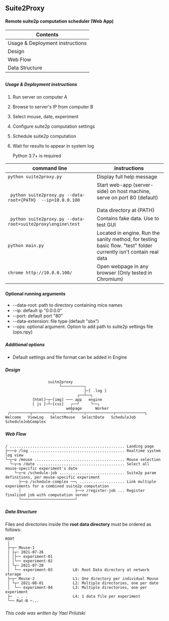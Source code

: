 ## Suite2Proxy

#### Remote suite2p computation scheduler (Web App)

| Contents                        |
|---------------------------------|
| Usage & Deployment instructions |
| Design                          |
| Web Flow                        |
| Data Structure                  |

##
##### Usage & Deployment instructions 

1. Run server on computer A
2. Browse to server's IP from computer B
3. Select mouse, date, experiment
4. Configure suite2p computation settings
5. Schedule suite2p computation
6. Wait for results to appear in system log


    Python 3.7+ is required


| command line                                                     | instructions                                                                                                      |
|------------------------------------------------------------------|-------------------------------------------------------------------------------------------------------------------|
| ``` python suite2proxy.py ```                                    | Display full help message                                                                                         |
| ``` python suite2proxy.py --data-root={PATH}  --ip=10.0.0.100``` | Start web-app (server-side) on host machine, serve on port 80 (default)<br><br>Data directory at {PATH}           |
| ``` python suite2proxy.py --data-root=suite2proxy\engine\test``` | Contains fake data. Use to test GUI                                                                               |
| ``` python main.py                                           ``` | Located in engine. Run the sanity method, for testing basic flow. "test" folder currently isn't contain real data |
| ``` chrome http://10.0.0.100/ ```                                | Open webpage in any browser (Only tested in Chromium)                                                             |  
  
###
#### Optional running arguments
* --data-root: path to directory containing mice names
* --ip: default ip "0.0.0.0"
* --port: default port "80"
* --data-extension: file type (default "sbx")
* --ops: optional argument. Option to add path to suite2p settings file (ops.npy)

###
##### Additional options
- Default settings and file format can be added in Engine

  
###
##### Design

                       suite2proxy             
                            └──────────┐
                                       ├─[ .log ]
                                    ┌──┴──┐
                [html]─┬─[img] ─── app   engine 
                [ js ]─┴─[css]   ┌──┘     └──┐
                               webpage      Worker
     ┌─────────┬─────────┬───────┴─────┬────────────┬─────────────┐
    Welcome   ViewLog   SelectMouse   SelectDate   ScheduleJob   ScheduleJobComplex

###
##### Web Flow

    / ................................................... Landing page
    ├───o /log .......................................... Realtime system log view 
    └─┬─o /mouse ........................................ Mouse selection  
      └─┬─o /date ....................................... Select all mouse-specific experiment's date 
        └─┬─o /schedule-job ............................. Suite2p param definitions, per mouse-specific experiment  
          ├──o /schedule-complex ──┐ .................... Link multiple experiments for a combined suite2p computation 
          │                        ├──> /register-job ... Register finalized job with computation server
          └────────────────────────┘              

###
##### Data Structure
 
Files and directories inside the <b> root data directory </b> must be ordered as follows:
    
    ROOT                        
     │                                
     ├─┬─ Mouse-1                     
     │ ├┬─ 2021-07-26                 
     │ │├── experiment-01             
     │ │└── experiment-02         
     │ └┬─ 2021-07-28              
     │  └── experiment-03         L0: Root Data directory at network storage
     ├─┬─ Mouse-2                 L1: One directory per individual Mouse              
     │ └┬─ 2021-08-01             L2: Multiple directories, one per date  
     │  └── experiment-04         L3: Multiple directories, one per experiment               
     ├─  . . .                    L4: 1 data file per experiment        
     └── Rat-N ─...             

###
*This code was written by Yael Prilutski*

